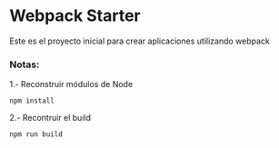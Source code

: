 # Webpack Starter
Este es el proyecto inicial para crear aplicaciones utilizando webpack

### Notas:
1.- Reconstruir módulos de Node 
```
npm install 
```
2.- Recontruir el build
```
npm run build
```